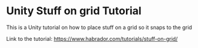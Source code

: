 # Unity Stuff on grid Tutorial

This is a Unity tutorial on how to place stuff on a grid so it snaps to the grid

Link to the tutorial: https://www.habrador.com/tutorials/stuff-on-grid/
